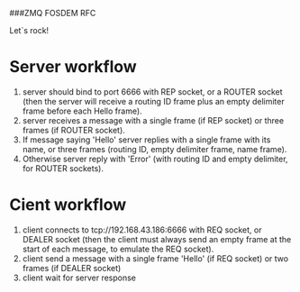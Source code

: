 ###ZMQ FOSDEM RFC

Let`s rock!

# Server workflow
1. server should bind to port 6666 with REP socket, or a ROUTER socket (then the server will receive a routing ID frame plus an empty delimiter frame before each Hello frame).
2. server receives a message with a single frame (if REP socket) or three frames (if ROUTER socket).
3. If message saying 'Hello' server replies with a single frame with its name, or three frames (routing ID, empty delimiter frame, name frame).
4. Otherwise server reply with 'Error' (with routing ID and empty delimiter, for ROUTER sockets).

# Cient workflow
1. client connects to tcp://192.168.43.186:6666 with REQ socket, or DEALER socket (then the client must always send an empty frame at the start of each message, to emulate the REQ socket).
2. client send a message with a single frame 'Hello' (if REQ socket) or two frames (if DEALER socket)
3. client wait for server response
